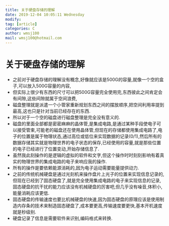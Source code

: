 ```yaml
---
title: 关于硬盘存储的理解
date: 2019-12-04 10:05:11 Wednesday
modify:
tag: [article]
categories: C
author: wmsj100
mail: wmsj100@hotmail.com
---
```


# 关于硬盘存储的理解

- 之前对于硬盘存储的理解没有概念,好像就应该是500G的容量,就像一个空的盒子,可以放入500G容量的内容,
- 但实际上很少有东西的尺寸可以把500G容量完全使用完,东西彼此之间肯定会有间隙,这些间隙就属于空间浪费,
- 磁盘整理就是派遣一个小管家重新规划东西之间的摆放顺序,把空间利用率提到最高,这也只是针对当前已经存在的东西.
- 所以对于一个空的磁盘进行磁盘整理是完全没有意义的.
- 磁盘的里面全部都是密密麻麻的晶体管,是集成电路,是通过某种手段使电子可以接受管束,可能老的磁盘还在使用晶体管,但现在的存储都使用集成电路了,电子的位置是属于物理状态,通过高位或低位来实现数据的记录(0/1),然后所有的数据存储其实就是物理世界的电子状态的保存,已经使用的容量,就是那些位置的电子已经进行了位置变动,开始存储信息了.
- 虽然我此刻操作的是逻辑的虚拟的软件和文字,但这个操作时时刻刻影响有着真实的物理世界的集成电路的电子来响应我的操作.
- 所有的操作是要依赖能源消耗的,因为电子运动需要能量提供动力.
- 之前的传统机械硬盘是通过光刻机来操作盘片上光子的位置来实现信息记录的,但现在已经到了固态硬盘了,就是完全使用集成电路的电子来实现信息的记录,固态硬盘的抗干扰的能力应该没有机械硬盘的厉害吧,但几乎没有噪音,体积小,能量消耗应该更低.
- 固态硬盘的传输速度也要比机械硬盘的快速,因为固态硬盘的原理应该是使用制造内存条的技术来制造固态硬盘了,成本要更高,传输速度要更快,基本开机速度就是秒级别.
- 硬盘记录了信息是需要软件来识别,编码格式来转换.
